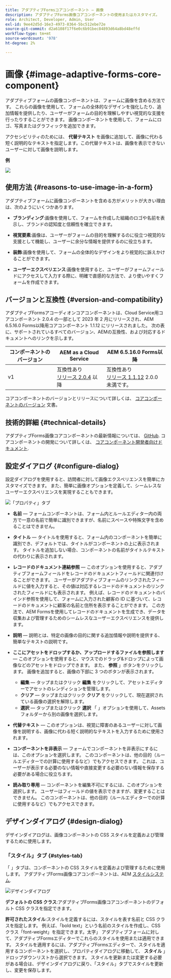 ```yaml
---
title: アダプティブFormsコアコンポーネント — 画像
description: アダプティブForms画像コアコンポーネントの使用またはカスタマイズ。
role: Architect, Developer, Admin, User
exl-id: 9ee42d5d-16e3-4973-8364-5bc512ebe72e
source-git-commit: d2a6108f17f6e0c6b91bec84893d64a8bd48effd
workflow-type: tm+mt
source-wordcount: '978'
ht-degree: 2%

---
```


# 画像 {#image-adaptive-forms-core-component}

アダプティブフォームの画像コンポーネントは、フォームに画像を含める方法です。 これらの画像を使用して、フォームの全体的なデザインを強化したり、追加情報を提供したり、ユーザーがフォームの目的を理解しやすい視覚的な支援を行ったりすることができます。 画像コンポーネントを使用して、フォームにロゴ、写真またはグラフィックを追加できます。

アクセシビリティのためには、 **代替テキスト** を画像に追加して、画像に代わる短く説明的なテキストを指定します。この代替テキストは、画像を表示できないユーザーに対して画像を説明します。


**例**

![](/help/adaptive-forms/assets/image.png)


## 使用方法 {#reasons-to-use-image-in-a-form}

アダプティブフォームに画像コンポーネントを含める方がメリットが大きい理由は、次のようにいくつかあります。

* **ブランディング**:画像を使用して、フォームを作成した組織のロゴや名前を表示し、ブランドの認知度と信頼性を確立できます。

* **視覚要素**:画像は、ユーザーがフォームの目的を理解するのに役立つ視覚的な支援として機能し、ユーザーに余分な情報を提供するのに役立ちます。

* **装飾**:画像を使用して、フォームの全体的なデザインをより視覚的に訴えかけることができます。

* **ユーザーエクスペリエンス**:画像を使用すると、ユーザーがフォームフィールドにアクセスして入力する際に、明確で直感的な方法で、より使いやすくフォームを作成できます。

## バージョンと互換性 {#version-and-compatibility}

アダプティブFormsアコーディオンコアコンポーネントは、Cloud Service用コアコンポーネント 2.0.4 の一部として 2023 年 2 月にリリースされ、AEM 6.5.16.0 Forms以降用コアコンポーネント 1.1.12 にリリースされました。 次の表に、サポートされているすべてのバージョン、AEMの互換性、および対応するドキュメントへのリンクを示します。

| コンポーネントのバージョン | AEM as a Cloud Service | AEM 6.5.16.0 Forms以降 |
|---|---|---|
| v1 | 互換性あり<br>[リリース 2.0.4](/help/adaptive-forms/version.md) 以降 | 互換性あり<br>[リリース 1.1.12](/help/adaptive-forms/version.md) 2.0.0 未満です。 |

コアコンポーネントのバージョンとリリースについて詳しくは、 [コアコンポーネントのバージョン](/help/adaptive-forms/version.md) 文書。


<!-- ## Sample Component Output {#sample-component-output}

To experience the Accordion Component as well as see examples of its configuration options as well as HTML and JSON output, visit the [Component Library](https://adobe.com/go/aem_cmp_library_accordion). -->

## 技術的詳細 {#technical-details}

アダプティブForms画像コアコンポーネントの最新情報については、 [GitHub](https://github.com/adobe/aem-core-forms-components/tree/master/ui.af.apps/src/main/content/jcr_root/apps/core/fd/components/form/image/v1/image). コアコンポーネントの開発について詳しくは、 [コアコンポーネント開発者向けドキュメント](/help/developing/overview.md).


## 設定ダイアログ {#configure-dialog}

設定ダイアログを使用すると、訪問者に対して画像エクスペリエンスを簡単にカスタマイズできます。 また、簡単に画像オプションを定義して、シームレスなユーザーエクスペリエンスを実現することもできます。

![「プロパティ」タブ](/help/adaptive-forms/assets/image_properties.png)

* **名前**  — フォームコンポーネントは、フォーム内とルールエディター内の両方で一意の名前で簡単に識別できますが、名前にスペースや特殊文字を含めることはできません。

* **タイトル**  — タイトルを使用すると、フォーム内のコンポーネントを簡単に識別でき、デフォルトでは、タイトルがコンポーネントの上に表示されます。 タイトルを追加しない場合、コンポーネントの名前がタイトルテキストの代わりに表示されます。

* **レコードのドキュメント連結参照**  — このオプションを使用すると、アダプティブフォームフィールドをレコードのドキュメントフィールドに関連付けることができます。 ユーザーがアダプティブフォームのリンクされたフィールドに値を入力すると、その値は対応するレコードのドキュメントのリンクされたフィールドにも表示されます。 例えば、レコードのドキュメントのバインド参照を使用して、フォームに入力された顧客の ID に基づいて、レコードのドキュメントに顧客の名前と住所を表示することができます。 この方法で、AEM Formsを使用してレコードのドキュメントを生成でき、データを収集および管理するためのシームレスなユーザーエクスペリエンスを提供します。

* **説明**  — 説明とは、特定の画像の目的に関する追加情報や説明を提供する、簡単なテキストの説明です。

* **ここにアセットをドロップするか、アップロードするファイルを参照します**  — このオプションを使用すると、マウスでのドラッグ&amp;ドロップによって画像などのアセットをドロップできます。 また、 **参照** 」ボタンをクリックします。 画像を追加すると、画像の下部に 3 つのボタンが表示されます。
   * **編集**  — タップまたはクリック **編集** をクリックして、アセットエディターでアセットのレンディションを管理します。
   * **クリア**  — タップまたはクリック **クリア** をクリックして、現在選択されている画像の選択を解除します。
   * **選択**  — タップまたはクリック **選択**  「 」オプションを使用して、Assets フォルダーから別の画像を選択します。

* **代替テキスト**  — このオプションは、視覚に障害のあるユーザーに対して画像を説明する、画像に代わる短く説明的なテキストを入力するために使用されます。

* **コンポーネントを非表示**  — フォームでコンポーネントを非表示にするには、このオプションを選択します。 このコンポーネントは、他の目的（ルールエディターでの計算に使用するなど）でもアクセスできます。 これは、ユーザーが表示する必要のない情報や直接変更する必要のない情報を保存する必要がある場合に役立ちます。

* **読み取り専用**  — コンポーネントを編集不可にするには、このオプションを選択します。 ユーザーはフィールドの値を表示できますが、変更することはできません。 このコンポーネントは、他の目的（ルールエディターでの計算に使用するなど）でもアクセスできます。

## デザインダイアログ {#design-dialog}

デザインダイアログは、画像コンポーネントの CSS スタイルを定義および管理するために使用します。

### 「スタイル」タブ {#styles-tab}

「 」タブは、コンポーネントの CSS スタイルを定義および管理するために使用します。 アダプティブForms画像コアコンポーネントは、AEM [スタイルシステム](/help/get-started/authoring.md#component-styling).

![デザインダイアログ](/help/adaptive-forms/assets/image_designdialog.png)

**デフォルトの CSS クラス**:アダプティブForms画像コアコンポーネントのデフォルト CSS クラスを指定できます。

**許可されたスタイル**:スタイルを定義するには、スタイルを表す名前と CSS クラスを指定します。 例えば、「bold text」という名前のスタイルを作成し、CSS クラス「font-weight」を指定できます。太字」 アダプティブフォームに対して、アダプティブFormsエディターでこれらのスタイルを使用または適用できます。 スタイルを適用するには、アダプティブFormsエディターで、スタイルを適用するコンポーネントを選択し、プロパティダイアログに移動して、 **スタイル** 」ドロップダウンリストから選択できます。 スタイルを更新または変更する必要がある場合は、デザインダイアログに戻り、「スタイル」タブでスタイルを更新し、変更を保存します。

